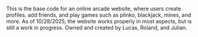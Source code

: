 This is the base code for an online arcade website, where users create profiles, add friends, and play games such as plinko, blackjack, mines, and more. 
As of 10/28/2025, the website works properly in most aspects, but is still a work in progress. Owned and created by Lucas, Roland, and Julian. 
